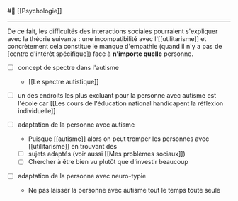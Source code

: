 #🌱 [[Psychologie]]

---
De ce fait, les difficultés des interactions sociales pourraient s'expliquer avec la théorie suivante :
une incompatibilité avec l'[[utilitarisme]] et concrètement cela constitue le manque d'empathie (quand il n'y a pas de [centre d'intérêt spécifique]) face à **n'importe quelle** personne.

- [ ] concept de spectre dans l'autisme
	- [[Le spectre autistique]]

- [ ] un des endroits les plus excluant pour la personne avec autisme est l'école car [[Les cours de l'éducation national handicapent la réflexion individuelle]]

- [ ] adaptation de la personne avec autisme
	- Puisque [[autisme]] alors on peut tromper les personnes avec [[utilitarisme]] en trouvant des 
	- [ ] sujets adaptés (voir aussi [[Mes problèmes sociaux]])
	- [ ] Chercher à être bien vu plutôt que d'investir beaucoup

- [ ] adaptation de la personne avec neuro-typie
	- Ne pas laisser la personne avec autisme tout le temps toute seule
